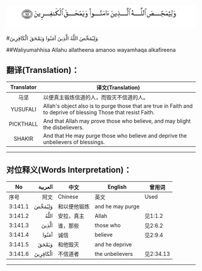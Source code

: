 ![003:141](images/003_141.gif)

#وَلِيُمَحِّصَ اللَّهُ الَّذِينَ آمَنُوا وَيَمْحَقَ الْكَافِرِينَ 

##Waliyumahhisa Allahu allatheena amanoo wayamhaqa alkafireena 

## 翻译(Translation)：

| Translator | 译文(Translation)                                            |
| :--------: | ------------------------------------------------------------ |
|    马坚    | 以便真主锻炼信道的人，而毁灭不信道的人。                     |
|  YUSUFALI  | Allah's object also is to purge those that are true in Faith and to deprive of blessing Those that resist Faith. |
| PICKTHALL  | And that Allah may prove those who believe, and may blight the disbelievers. |
|   SHAKIR   | And that He may purge those who believe and deprive the unbelievers of blessings. |

---

## 对位释义(Words Interpretation)：

| No   | العربية | 中文    | English | 曾用词 |
| ---- | ------: | ------- | ------- | ------ |
| 序号 |    阿文 | Chinese | 英文    | Used   |
| 3:141.1 | وَلِيُمَحِّصَ   | 和以便他锻炼 | and he may purge |           |
| 3:141.2 | اللَّهُ     | 安拉，真主   | Allah            | 见1:1.2   |
| 3:141.3 | الَّذِينَ    | 谁，那些     | those who        | 见2:6.2   |
| 3:141.4 | آمَنُوا    | 诚信         | believe          | 见2:9.4   |
| 3:141.5 | وَيَمْحَقَ    | 和他毁灭     | and he deprive   |           |
| 3:141.6 | الْكَافِرِينَ | 不信道者     | the unbelievers  | 见2:34.13 |

---
